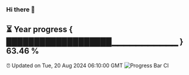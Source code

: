 ### Hi there 👋
⏳ Year progress { ███████████████████▁▁▁▁▁▁▁▁▁▁▁ } 63.46 %
---
⏰ Updated on Tue, 20 Aug 2024 06:10:00 GMT
![Progress Bar CI](https://github.com/Moyi321/Moyi321/workflows/Progress%20Bar%20CI/badge.svg)
